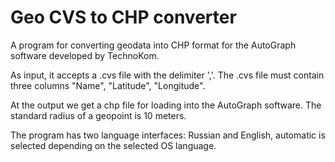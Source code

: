 # Geo CVS to CHP converter

A program for converting geodata into CHP format for the AutoGraph software developed by TechnoKom.

As input, it accepts a .cvs file with the delimiter ','. The .cvs file must contain three columns "Name", "Latitude", "Longitude".

At the output we get a chp file for loading into the AutoGraph software. The standard radius of a geopoint is 10 meters. 

The program has two language interfaces: Russian and English, automatic is selected depending on the selected OS language.
